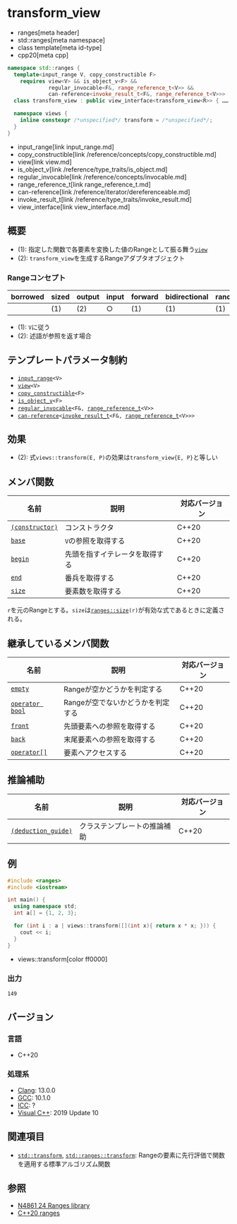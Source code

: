 # transform_view
* ranges[meta header]
* std::ranges[meta namespace]
* class template[meta id-type]
* cpp20[meta cpp]

```cpp
namespace std::ranges {
  template<input_range V, copy_constructible F>
    requires view<V> && is_object_v<F> &&
             regular_invocable<F&, range_reference_t<V>> &&
             can-reference<invoke_result_t<F&, range_reference_t<V>>>
  class transform_view : public view_interface<transform_view<R>> { …… }; // (1)

  namespace views {
    inline constexpr /*unspecified*/ transform = /*unspecified*/;         // (2)
  }
}
```
* input_range[link input_range.md]
* copy_constructible[link /reference/concepts/copy_constructible.md]
* view[link view.md]
* is_object_v[link /reference/type_traits/is_object.md]
* regular_invocable[link /reference/concepts/invocable.md]
* range_reference_t[link range_reference_t.md]
* can-reference[link /reference/iterator/dereferenceable.md]
* invoke_result_t[link /reference/type_traits/invoke_result.md]
* view_interface[link view_interface.md]

## 概要
- (1): 指定した関数で各要素を変換した値のRangeとして振る舞う[`view`](view.md)
- (2): `transform_view`を生成するRangeアダプタオブジェクト

### Rangeコンセプト

| borrowed | sized | output | input | forward | bidirectional | random_access | contiguous | common | viewable | view |
|----------|-------|--------|-------|---------|---------------|---------------|------------|--------|----------|------|
|          | (1)   | (2)    | ○    | (1)     | (1)           | (1)           |            | (1)    | ○       | ○   |

- (1): `V`に従う
- (2): 述語が参照を返す場合

## テンプレートパラメータ制約

- [`input_range`](input_range.md)`<V>`
- [`view`](view.md)`<V>`
- [`copy_constructible`](/reference/concepts/copy_constructible.md)`<F>`
- [`is_object_v`](/reference/type_traits/is_object.md)`<F>`
- [`regular_invocable`](/reference/concepts/invocable.md)`<F&, `[`range_reference_t`](range_reference_t.md)`<V>>`
- [`can-reference`](/reference/iterator/dereferenceable.md)`<`[`invoke_result_t`](/reference/type_traits/invoke_result.md)`<F&, `[`range_reference_t`](range_reference_t.md)`<V>>>`

## 効果

- (2): 式`views::transform(E, P)`の効果は`transform_view{E, P}`と等しい

## メンバ関数

| 名前                                             | 説明                             | 対応バージョン |
|--------------------------------------------------|----------------------------------|----------------|
| [`(constructor)`](transform_view/op_constructor.md.nolink)  | コンストラクタ                   | C++20          |
| [`base`](transform_view/base.md.nolink)                     | `V`の参照を取得する              | C++20          |
| [`begin`](transform_view/begin.md.nolink)                   | 先頭を指すイテレータを取得する   | C++20          |
| [`end`](transform_view/end.md.nolink)                       | 番兵を取得する                   | C++20          |
| [`size`](transform_view/size.md.nolink)                     | 要素数を取得する                 | C++20          |

`r`を元のRangeとする。`size`は[`ranges::size`](size.md)`(r)`が有効な式であるときに定義される。

## 継承しているメンバ関数

| 名前                                         | 説明                             | 対応バージョン |
|----------------------------------------------|----------------------------------|----------------|
| [`empty`](view_interface/empty.md)           | Rangeが空かどうかを判定する       | C++20          |
| [`operator bool`](view_interface/op_bool.md) | Rangeが空でないかどうかを判定する | C++20          |
| [`front`](view_interface/front.md)           | 先頭要素への参照を取得する       | C++20          |
| [`back`](view_interface/back.md)             | 末尾要素への参照を取得する       | C++20          |
| [`operator[]`](view_interface/op_at.md)      | 要素へアクセスする               | C++20          |

## 推論補助

| 名前                                                  | 説明                         | 対応バージョン |
|-------------------------------------------------------|------------------------------|----------------|
| [`(deduction_guide)`](transform_view/op_deduction_guide.md.nolink) | クラステンプレートの推論補助 | C++20          |

## 例
```cpp example
#include <ranges>
#include <iostream>

int main() {
  using namespace std;
  int a[] = {1, 2, 3};

  for (int i : a | views::transform([](int x){ return x * x; })) {
    cout << i;
  }
}
```
* views::transform[color ff0000]

### 出力
```
149
```

## バージョン
### 言語
- C++20

### 処理系
- [Clang](/implementation.md#clang): 13.0.0
- [GCC](/implementation.md#gcc): 10.1.0
- [ICC](/implementation.md#icc): ?
- [Visual C++](/implementation.md#visual_cpp): 2019 Update 10

## 関連項目
- [`std::transform`](/reference/algorithm/transform.md), [`std::ranges::transform`](/reference/algorithm/ranges_transform.md): Rangeの要素に先行評価で関数を適用する標準アルゴリズム関数

## 参照
- [N4861 24 Ranges library](https://timsong-cpp.github.io/cppwp/n4861/ranges)
- [C++20 ranges](https://techbookfest.org/product/5134506308665344)
